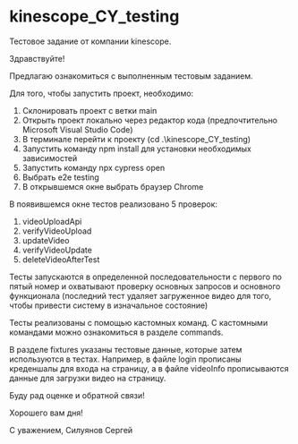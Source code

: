 # kinescope_CY_testing
Тестовое задание от компании kinescope.

Здравствуйте!

Предлагаю ознакомиться с выполненным тестовым заданием. 

Для того, чтобы запустить проект, необходимо: 

1. Склонировать проект с ветки main
2. Открыть проект локально через редактор кода (предпочтительно Microsoft Visual Studio Code)
3. В терминале перейти к проекту (cd .\kinescope_CY_testing\)
4. Запустить команду npm install для установки необходимых зависимостей
5. Запустить команду npx cypress open
6. Выбрать e2e testing
7. В открывшемся окне выбрать браузер Chrome

В появившемся окне тестов реализовано 5 проверок: 

1. videoUploadApi
2. verifyVideoUpload
3. updateVideo
4. verifyVideoUpdate
5. deleteVideoAfterTest

Тесты запускаются в определенной последовательности с первого по пятый номер и охватывают проверку основных запросов и основного функционала (последний тест удаляет загруженное видео для того, чтобы привести систему в изначальное состояние)

Тесты реализованы с помощью кастомных команд. С кастомными командами можно ознакомиться в разделе commands.

В разделе fixtures указаны тестовые данные, которые затем используются в тестах. Например, в файле login прописаны креденшалы для входа на страницу, а в файле videoInfo прописываются данные для загрузки видео на страницу.

Буду рад оценке и обратной связи! 

Хорошего вам дня!

С уважением,
Силуянов Сергей
